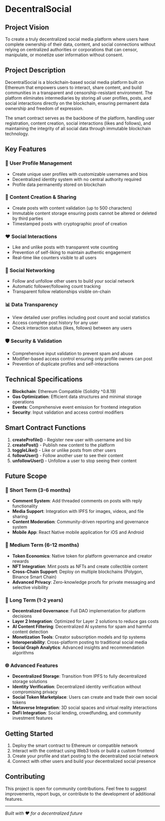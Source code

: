 # DecentralSocial

## Project Vision

To create a truly decentralized social media platform where users have complete ownership of their data, content, and social connections without relying on centralized authorities or corporations that can censor, manipulate, or monetize user information without consent.

## Project Description

DecentralSocial is a blockchain-based social media platform built on Ethereum that empowers users to interact, share content, and build communities in a transparent and censorship-resistant environment. The platform eliminates intermediaries by storing all user profiles, posts, and social interactions directly on the blockchain, ensuring permanent data ownership and freedom of expression.

The smart contract serves as the backbone of the platform, handling user registration, content creation, social interactions (likes and follows), and maintaining the integrity of all social data through immutable blockchain technology.

## Key Features

### 🔐 **User Profile Management**
- Create unique user profiles with customizable usernames and bios
- Decentralized identity system with no central authority required
- Profile data permanently stored on blockchain

### 📝 **Content Creation & Sharing**
- Create posts with content validation (up to 500 characters)
- Immutable content storage ensuring posts cannot be altered or deleted by third parties
- Timestamped posts with cryptographic proof of creation

### ❤️ **Social Interactions**
- Like and unlike posts with transparent vote counting
- Prevention of self-liking to maintain authentic engagement
- Real-time like counters visible to all users

### 👥 **Social Networking**
- Follow and unfollow other users to build your social network
- Automatic follower/following count tracking
- Transparent follow relationships visible on-chain

### 📊 **Data Transparency**
- View detailed user profiles including post count and social statistics
- Access complete post history for any user
- Check interaction status (likes, follows) between any users

### 🛡️ **Security & Validation**
- Comprehensive input validation to prevent spam and abuse
- Modifier-based access control ensuring only profile owners can post
- Prevention of duplicate profiles and self-interactions

## Technical Specifications

- **Blockchain**: Ethereum Compatible (Solidity ^0.8.19)
- **Gas Optimization**: Efficient data structures and minimal storage operations
- **Events**: Comprehensive event emission for frontend integration
- **Security**: Input validation and access control modifiers

## Smart Contract Functions

1. **createProfile()** - Register new user with username and bio
2. **createPost()** - Publish new content to the platform  
3. **toggleLike()** - Like or unlike posts from other users
4. **followUser()** - Follow another user to see their content
5. **unfollowUser()** - Unfollow a user to stop seeing their content

## Future Scope

### 🚀 **Short Term (3-6 months)**
- **Comment System**: Add threaded comments on posts with reply functionality
- **Media Support**: Integration with IPFS for images, videos, and file sharing
- **Content Moderation**: Community-driven reporting and governance system
- **Mobile App**: React Native mobile application for iOS and Android

### 🎯 **Medium Term (6-12 months)**
- **Token Economics**: Native token for platform governance and creator rewards
- **NFT Integration**: Mint posts as NFTs and create collectible content
- **Cross-Chain Support**: Deploy on multiple blockchains (Polygon, Binance Smart Chain)
- **Advanced Privacy**: Zero-knowledge proofs for private messaging and selective visibility

### 🔮 **Long Term (1-2 years)**
- **Decentralized Governance**: Full DAO implementation for platform decisions
- **Layer 2 Integration**: Optimized for Layer 2 solutions to reduce gas costs
- **AI Content Filtering**: Decentralized AI systems for spam and harmful content detection
- **Monetization Tools**: Creator subscription models and tip systems
- **Interoperability**: Cross-platform posting to traditional social media
- **Social Graph Analytics**: Advanced insights and recommendation algorithms

### 🌐 **Advanced Features**
- **Decentralized Storage**: Transition from IPFS to fully decentralized storage solutions
- **Identity Verification**: Decentralized identity verification without compromising privacy
- **Social Token Marketplace**: Users can create and trade their own social tokens
- **Metaverse Integration**: 3D social spaces and virtual reality interactions
- **DeFi Integration**: Social lending, crowdfunding, and community investment features

## Getting Started

1. Deploy the smart contract to Ethereum or compatible network
2. Interact with the contract using Web3 tools or build a custom frontend
3. Create your profile and start posting to the decentralized social network
4. Connect with other users and build your decentralized social presence

## Contributing

This project is open for community contributions. Feel free to suggest improvements, report bugs, or contribute to the development of additional features.

---

*Built with ❤️ for a decentralized future*
